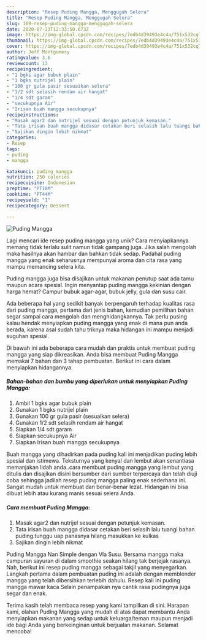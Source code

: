 ```yaml
---
description: "Resep Puding Mangga, Menggugah Selera"
title: "Resep Puding Mangga, Menggugah Selera"
slug: 169-resep-puding-mangga-menggugah-selera
date: 2020-07-23T12:33:50.673Z
image: https://img-global.cpcdn.com/recipes/7edb4d39493e4c4a/751x532cq70/puding-mangga-foto-resep-utama.jpg
thumbnail: https://img-global.cpcdn.com/recipes/7edb4d39493e4c4a/751x532cq70/puding-mangga-foto-resep-utama.jpg
cover: https://img-global.cpcdn.com/recipes/7edb4d39493e4c4a/751x532cq70/puding-mangga-foto-resep-utama.jpg
author: Jeff Montgomery
ratingvalue: 3.6
reviewcount: 13
recipeingredient:
- "1 bgks agar bubuk plain"
- "1 bgks nutrijel plain"
- "100 gr gula pasir sesuaikan selera"
- "1/2 sdt selasih rendam air hangat"
- "1/4 sdt garam"
- "secukupnya Air"
- "Irisan buah mangga secukupnya"
recipeinstructions:
- "Masak agar2 dan nutrijel sesuai dengan petunjuk kemasan."
- "Tata irisan buah mangga didasar cetakan beri selasih lalu tuangi bahan puding.tunggu uap panasnya hilang.masukkan ke kulkas"
- "Sajikan dingin lebih nikmat"
categories:
- Resep
tags:
- puding
- mangga

katakunci: puding mangga 
nutrition: 250 calories
recipecuisine: Indonesian
preptime: "PT18M"
cooktime: "PT44M"
recipeyield: "1"
recipecategory: Dessert

---
```



![Puding Mangga](https://img-global.cpcdn.com/recipes/7edb4d39493e4c4a/751x532cq70/puding-mangga-foto-resep-utama.jpg)

Lagi mencari ide resep puding mangga yang unik? Cara menyiapkannya memang tidak terlalu sulit namun tidak gampang juga. Jika salah mengolah maka hasilnya akan hambar dan bahkan tidak sedap. Padahal puding mangga yang enak seharusnya mempunyai aroma dan cita rasa yang mampu memancing selera kita.

Puding mangga juga bisa disajikan untuk makanan penutup saat ada tamu maupun acara spesial. Ingin menyantap puding mangga kekinian dengan harga hemat? Campur bubuk agar-agar, bubuk jelly, gula dan susu cair.

Ada beberapa hal yang sedikit banyak berpengaruh terhadap kualitas rasa dari puding mangga, pertama dari jenis bahan, kemudian pemilihan bahan segar sampai cara mengolah dan menghidangkannya. Tak perlu pusing kalau hendak menyiapkan puding mangga yang enak di mana pun anda berada, karena asal sudah tahu triknya maka hidangan ini mampu menjadi suguhan spesial.


Di bawah ini ada beberapa cara mudah dan praktis untuk membuat puding mangga yang siap dikreasikan. Anda bisa membuat Puding Mangga memakai 7 bahan dan 3 tahap pembuatan. Berikut ini cara dalam menyiapkan hidangannya.

<!--inarticleads1-->

##### Bahan-bahan dan bumbu yang diperlukan untuk menyiapkan Puding Mangga:

1. Ambil 1 bgks agar bubuk plain
1. Gunakan 1 bgks nutrijel plain
1. Gunakan 100 gr gula pasir (sesuaikan selera)
1. Gunakan 1/2 sdt selasih rendam air hangat
1. Siapkan 1/4 sdt garam
1. Siapkan secukupnya Air
1. Siapkan Irisan buah mangga secukupnya


Buah mangga yang dihadirkan pada puding kali ini menjadikan puding lebih spesial dan istimewa. Teksturnya yang kenyal dan lembut akan senantiasa memanjakan lidah anda..cara membuat puding mangga yang lembut yang ditulis dan disajikan disini bersumber dari sumber terpercaya dan telah diuji coba sehingga jadilah resep puding mangga paling enak sederhana ini. Sangat mudah untuk membuat dan benar-benar lezat. Hidangan ini bisa dibuat lebih atau kurang manis sesuai selera Anda. 

<!--inarticleads2-->

##### Cara membuat Puding Mangga:

1. Masak agar2 dan nutrijel sesuai dengan petunjuk kemasan.
1. Tata irisan buah mangga didasar cetakan beri selasih lalu tuangi bahan puding.tunggu uap panasnya hilang.masukkan ke kulkas
1. Sajikan dingin lebih nikmat


Puding Mangga Nan Simple dengan Vla Susu. Bersama mangga maka campuran sayuran di dalam smoothie seakan hilang tak berjejak rasanya. Nah, berikut ini resep puding mangga sebagai takjil yang menyegarkan. Langkah pertama dalam pembuatan puding ini adalah dengan memblender mangga yang telah dibersihkan terlebih dahulu. Resep kali ini puding mangga mawar kaca Selain penampakan nya cantik rasa pudingnya juga segar dan enak. 

Terima kasih telah membaca resep yang kami tampilkan di sini. Harapan kami, olahan Puding Mangga yang mudah di atas dapat membantu Anda menyiapkan makanan yang sedap untuk keluarga/teman maupun menjadi ide bagi Anda yang berkeinginan untuk berjualan makanan. Selamat mencoba!
